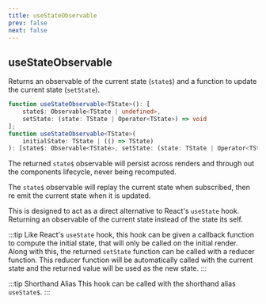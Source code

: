 ```yaml
---
title: useStateObservable
prev: false
next: false
---
```


## useStateObservable

Returns an observable of the current state (`state$`) and a function to update the current state (`setState`).

```ts
function useStateObservable<TState>(): [
	state$: Observable<TState | undefined>,
	setState: (state: TState | Operator<TState>) => void
];
function useStateObservable<TState>(
	initialState: TState | (() => TState)
): [state$: Observable<TState>, setState: (state: TState | Operator<TState>) => void];
```

The returned `state$` observable will persist across renders and through out the components lifecycle, never being recomputed.

The `state$` observable will replay the current state when subscribed, then re emit the current state when it is updated.

This is designed to act as a direct alternative to React's `useState` hook. Returning an observable of the current state instead of the state its self.

:::tip
Like React's `useState` hook, this hook can be given a callback function to compute the initial state, that will only be called on the initial render. Along with this, the returned `setState` function can be called with a reducer function. This reducer function will be automatically called with the current state and the returned value will be used as the new state.
:::

:::tip Shorthand Alias
This hook can be called with the shorthand alias `useState$`.
:::
